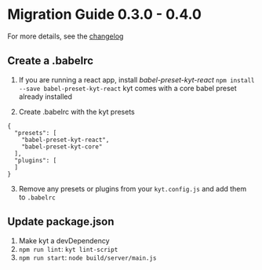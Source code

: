 # Migration Guide 0.3.0 - 0.4.0
For more details, see the [changelog](/CHANGELOG.md)

## Create a .babelrc

1. If you are running a react app, install *babel-preset-kyt-react*
`npm install --save babel-preset-kyt-react`
kyt comes with a core babel preset already installed

2. Create .babelrc with the kyt presets

```
{
  "presets": [
    "babel-preset-kyt-react",
    "babel-preset-kyt-core"
  ],
  "plugins": [
  ]
}

```
3. Remove any presets or plugins from your `kyt.config.js` and add them to `.babelrc`


## Update package.json

1. Make kyt a devDependency
2. `npm run lint`: `kyt lint-script`
3. `npm run start`: `node build/server/main.js`
